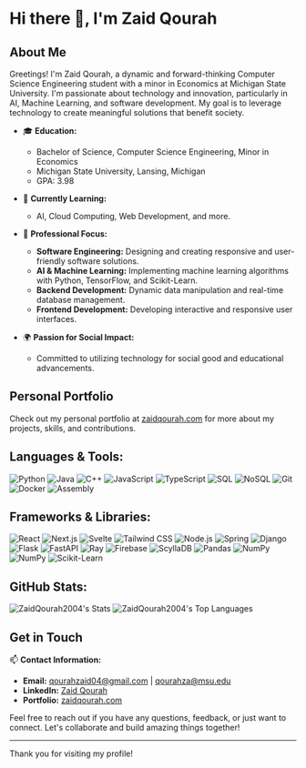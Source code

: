 # Hi there 👋, I'm Zaid Qourah

## About Me

Greetings! I'm Zaid Qourah, a dynamic and forward-thinking Computer Science Engineering student with a minor in Economics at Michigan State University. I'm passionate about technology and innovation, particularly in AI, Machine Learning, and software development. My goal is to leverage technology to create meaningful solutions that benefit society.

- 🎓 **Education:**
  - Bachelor of Science, Computer Science Engineering, Minor in Economics
  - Michigan State University, Lansing, Michigan
  - GPA: 3.98

- 🌱 **Currently Learning:**
  - AI, Cloud Computing, Web Development, and more.

- 💼 **Professional Focus:**
  - **Software Engineering:** Designing and creating responsive and user-friendly software solutions.
  - **AI & Machine Learning:** Implementing machine learning algorithms with Python, TensorFlow, and Scikit-Learn.
  - **Backend Development:** Dynamic data manipulation and real-time database management.
  - **Frontend Development:** Developing interactive and responsive user interfaces.

- 🌍 **Passion for Social Impact:**
  - Committed to utilizing technology for social good and educational advancements.

## Personal Portfolio

Check out my personal portfolio at [zaidqourah.com](https://zaidqourah.com) for more about my projects, skills, and contributions.

## Languages & Tools:

![Python](https://img.shields.io/badge/Python-3776AB?style=for-the-badge&logo=python&logoColor=white)
![Java](https://img.shields.io/badge/Java-007396?style=for-the-badge&logo=java&logoColor=white)
![C++](https://img.shields.io/badge/C++-00599C?style=for-the-badge&logo=c%2B%2B&logoColor=white)
![JavaScript](https://img.shields.io/badge/JavaScript-323330?style=for-the-badge&logo=javascript&logoColor=F7DF1E)
![TypeScript](https://img.shields.io/badge/TypeScript-3178C6?style=for-the-badge&logo=typescript&logoColor=white)
![SQL](https://img.shields.io/badge/SQL-00758F?style=for-the-badge&logo=postgresql&logoColor=white)
![NoSQL](https://img.shields.io/badge/NoSQL-4A8CB7?style=for-the-badge&logo=mongodb&logoColor=white)
![Git](https://img.shields.io/badge/Git-F05032?style=for-the-badge&logo=git&logoColor=white)
![Docker](https://img.shields.io/badge/Docker-2496ED?style=for-the-badge&logo=docker&logoColor=white)
![Assembly](https://img.shields.io/badge/Assembly-525252?style=for-the-badge&logo=assemblyscript&logoColor=white)

## Frameworks & Libraries:

![React](https://img.shields.io/badge/React-20232A?style=for-the-badge&logo=react&logoColor=61DAFB)
![Next.js](https://img.shields.io/badge/Next.js-000000?style=for-the-badge&logo=nextdotjs&logoColor=white)
![Svelte](https://img.shields.io/badge/Svelte-FF3E00?style=for-the-badge&logo=svelte&logoColor=white)
![Tailwind CSS](https://img.shields.io/badge/Tailwind_CSS-38B2AC?style=for-the-badge&logo=tailwind-css&logoColor=white)
![Node.js](https://img.shields.io/badge/Node.js-339933?style=for-the-badge&logo=nodedotjs&logoColor=white)
![Spring](https://img.shields.io/badge/Spring-6DB33F?style=for-the-badge&logo=spring&logoColor=white)
![Django](https://img.shields.io/badge/Django-092E20?style=for-the-badge&logo=django&logoColor=white)
![Flask](https://img.shields.io/badge/Flask-000000?style=for-the-badge&logo=flask&logoColor=white)
![FastAPI](https://img.shields.io/badge/FastAPI-009688?style=for-the-badge&logo=fastapi&logoColor=white)
![Ray](https://img.shields.io/badge/Ray-028CF0?style=for-the-badge&logo=ray&logoColor=white)
![Firebase](https://img.shields.io/badge/Firebase-FFCA28?style=for-the-badge&logo=firebase&logoColor=black)
![ScyllaDB](https://img.shields.io/badge/ScyllaDB-5B9CE5?style=for-the-badge&logo=scylladb&logoColor=white)
![Pandas](https://img.shields.io/badge/Pandas-150458?style=for-the-badge&logo=pandas&logoColor=white)
![NumPy](https://img.shields.io/badge/NumPy-013243?style=for-the-badge&logo=numpy&logoColor=white)
![NumPy](https://img.shields.io/badge/NumPy-013243?style=for-the-badge&logo=numpy&logoColor=white)
![Scikit-Learn](https://img.shields.io/badge/Scikit--Learn-F7931E?style=for-the-badge&logo=scikit-learn&logoColor=white)

## GitHub Stats:

![ZaidQourah2004's Stats](https://github-readme-stats.vercel.app/api?username=ZaidQourah2004&theme=vue-dark&show_icons=true&hide_border=true&count_private=true&hide_rank=true)
![ZaidQourah2004's Top Languages](https://github-readme-stats.vercel.app/api/top-langs/?username=ZaidQourah2004&theme=vue-dark&show_icons=true&hide_border=true&layout=compact)

## Get in Touch

📫 **Contact Information:**
- **Email:** qourahzaid04@gmail.com | qourahza@msu.edu
- **LinkedIn:** [Zaid Qourah](https://linkedin.com/in/zaid-qourah)
- **Portfolio:** [zaidqourah.com](https://zaidqourah.com)

Feel free to reach out if you have any questions, feedback, or just want to connect. Let's collaborate and build amazing things together!

---

Thank you for visiting my profile!
